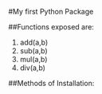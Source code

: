#My first Python Package

##Functions exposed are:
1. add(a,b)
2. sub(a,b)
3. mul(a,b)
4. div(a,b)

##Methods of Installation:
